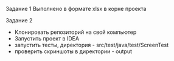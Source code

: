 Задание 1
Выполнено в формате xlsx в корне проекта

Задание 2
- Клонировать репозиторий на свой компьютер
- Запустить проект в IDEA
- запустить тесты, директория - src/test/java/test/ScreenTest
- проверить скриншоты в директории - output